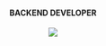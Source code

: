 <h4 align="center"> BACKEND DEVELOPER</h4>

<p align="center">

<img src="https://skillicons.dev/icons?i=kotlin,spring,kafka,mysql,redis,python,kubernetes,docker&perline=8"/>

</p>

